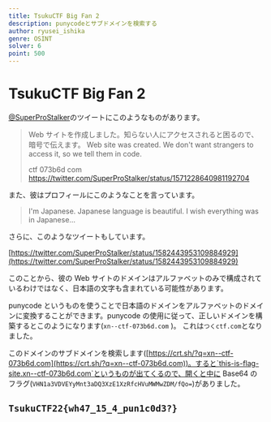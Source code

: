 ```yaml
---
title: TsukuCTF Big Fan 2
description: punycodeとサブドメインを検索する
author: ryusei_ishika
genre: OSINT
solver: 6
point: 500
---
```


# TsukuCTF Big Fan 2

[@SuperProStalker](https://twitter.com/SuperProStalker)のツイートにこのようなものがあります。

> Web サイトを作成しました。知らない人にアクセスされると困るので、暗号で伝えます。
> Web site was created. We don't want strangers to access it, so we tell them in code.
>
> ctf 073b6d com
> https://twitter.com/SuperProStalker/status/1571228640981192704

また、彼はプロフィールにこのようなことを言っています。

> I'm Japanese. Japanese language is beautiful. I wish everything was in Japanese...

さらに、このようなツイートもしています。

[https://twitter.com/SuperProStalker/status/1582443953109884929](https://twitter.com/SuperProStalker/status/1582443953109884929)

このことから、彼の Web サイトのドメインはアルファベットのみで構成されているわけではなく、日本語の文字も含まれている可能性があります。

punycode というものを使うことで日本語のドメインをアルファベットのドメインに変換することができます。punycode の使用に従って、正しいドメインを構築するとこのようになります(`xn--ctf-073b6d.com` )。
これは`つくctf.com`となりました。

このドメインのサブドメインを検索します([https://crt.sh/?q=xn--ctf-073b6d.com](https://crt.sh/?q=xn--ctf-073b6d.com))。すると`this-is-flag-site.xn--ctf-073b6d.com`というものが出てくるので、開くと中に Base64 のフラグ(`VHN1a3VDVEYyMnt3aDQ3XzE1XzRfcHVuMWMwZDM/fQo=`)がありました。

## `TsukuCTF22{wh47_15_4_pun1c0d3?}`
